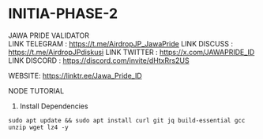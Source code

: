 # INITIA-PHASE-2
JAWA PRIDE VALIDATOR  
LINK TELEGRAM : https://t.me/AirdropJP_JawaPride 
LINK DISCUSS  : https://t.me/AirdropJPdiskusi 
LINK TWITTER  : https://x.com/JAWAPRIDE_ID 
LINK DISCORD  : https://discord.com/invite/dHtxRrs2US  

WEBSITE: https://linktr.ee/Jawa_Pride_ID


NODE TUTORIAL

1) Install Dependencies


```sudo apt update && sudo apt install curl git jq build-essential gcc unzip wget lz4 -y```
